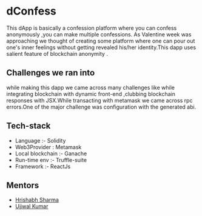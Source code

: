# dConfess

This dApp is basically a confession platform  where you can confess anonymously ,you can make multiple confessions.
As Valentine week was approaching we thought of creating some platform where one can pour out one's inner feelings without
getting revealed his/her identity.This dapp uses salient feature of blockchain anonymity .

## Challenges we ran into
while making this dapp we came across many challenges like while integrating blockchain with dynamic front-end ,clubbing
blockchain responses with JSX.While transacting with metamask we came across rpc errors.One of the major challenge was configuration with
the generated abi.


## Tech-stack
- Language :- Solidity
- Web3Provider : Metamask
- Local blockchain :- Ganache
- Run-time env :- Truffle-suite
- Framework :- ReactJs

## Mentors
- [Hrishabh Sharma](https://github.com/Sharma-Hrishabh)
- [Ujjwal Kumar](https://github.com/Ujjwal0501)

